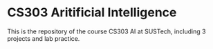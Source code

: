 # CS303 Aritificial Intelligence
This is the repository of the course CS303 AI at SUSTech, including 3 projects and lab practice.
